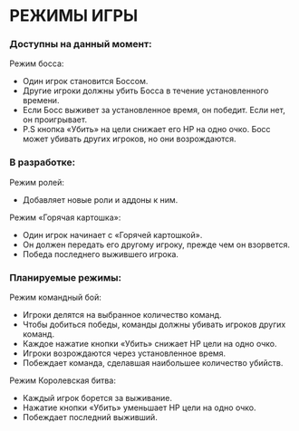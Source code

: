 # РЕЖИМЫ ИГРЫ

### Доступны на данный момент:

Режим босса:
* Один игрок становится Боссом.
* Другие игроки должны убить Босса в течение установленного времени.
* Если Босс выживет за установленное время, он победит.  Если нет, он проигрывает.
* P.S кнопка «Убить» на цели снижает его HP на одно очко.  Босс может убивать других игроков, но они возрождаются.

### В разработке:

Режим ролей:
* Добавляет новые роли и аддоны к ним.

Режим «Горячая картошка»:
* Один игрок начинает с «Горячей картошкой».
* Он должен передать его другому игроку, прежде чем он взорвется.
* Победа последнего выжившего игрока.

### Планируемые режимы:

Режим командный бой:
* Игроки делятся на выбранное количество команд.
* Чтобы добиться победы, команды должны убивать игроков других команд.
* Каждое нажатие кнопки «Убить» снижает HP цели на одно очко.
* Игроки возрождаются через установленное время.
* Побеждает команда, сделавшая наибольшее количество убийств.

Режим Королевская битва:
* Каждый игрок борется за выживание.
* Нажатие кнопки «Убить» уменьшает HP цели на одно очко.
* Побеждает последний выживший.
